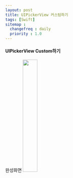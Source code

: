 ```yaml
---
layout: post
title: UIPickerView 커스텀하기
tags: [Swift]
sitemap :
  changefreq : daily
  priority : 1.0
---
```


#### UIPickerView Custom하기

완성화면
<img width="30%" src="https://user-images.githubusercontent.com/45751308/158630078-6dbaf4d2-c863-47bb-a3f1-6a5abe3d2c42.gif">
